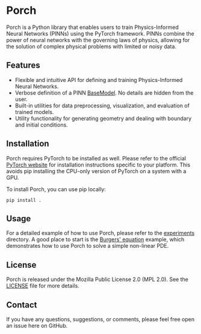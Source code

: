 # Porch

Porch is a Python library that enables users to train Physics-Informed Neural Networks (PINNs) using the PyTorch framework. PINNs combine the power of neural networks with the governing laws of physics, allowing for the solution of complex physical problems with limited or noisy data.

## Features

- Flexible and intuitive API for defining and training Physics-Informed Neural Networks.
- Verbose definition of a PINN [BaseModel](porch/model.py). No details are hidden from the user.
- Built-in utilities for data preprocessing, visualization, and evaluation of trained models.
- Utility functionality for generating geometry and dealing with boundary and initial conditions.

## Installation

Porch requires PyTorch to be installed as well. Please refer to the official [PyTorch website](https://pytorch.org/get-started/locally/) for installation instructions specific to your platform. This avoids pip installing the CPU-only version of PyTorch on a system with a GPU.

To install Porch, you can use pip locally:

```shell
pip install .
```

## Usage

For a detailed example of how to use Porch, please refer to the [experiments](experiments) directory.
A good place to start is the [Burgers' equation](experiments/burgers.py) example, which demonstrates how to use Porch to solve a simple non-linear PDE.

<!-- ## Contributing

Porch is an open-source project, and contributions from the community are welcome! If you encounter any issues, have suggestions for improvements, or would like to contribute code, please refer to the [contribution guidelines](https://github.com/leiterrl/porch/contributing.md). -->

## License

Porch is released under the Mozilla Public License 2.0 (MPL 2.0). See the [LICENSE](LICENSE) file for more details.

## Contact

If you have any questions, suggestions, or comments, please feel free open an issue here on GitHub.
